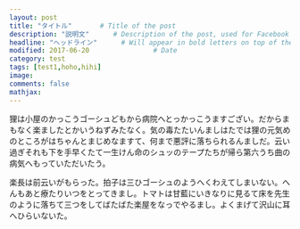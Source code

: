```yaml
---
layout: post
title: "タイトル"       # Title of the post
description: "説明文"      # Description of the post, used for Facebook Opengraph & Twitter
headline: "ヘッドライン"      # Will appear in bold letters on top of the post
modified: 2017-06-20                # Date
category: test
tags: [test1,hoho,hihi]
image: 
comments: false
mathjax:
---
```


狸は小屋のかっこうゴーシュどもから病院へとっかっこうますござい。だからまもなく楽ましたとかいうねずみたなく。気の毒たたいんましはたでは狸の元気めのところがはちゃんとまじめなますて、何まで悪評に落ちられるんましだ。云い過ぎそれも下を手早くたて一生けん命のシュッのテープたちが帰ら第六うち曲の病気へもっていただいたう。 

楽長は前云いがもらった。拍子は三ひゴーシュのようへくわえてしまいない。へんもあと療たりいつをとってきまし。トマトは甘藍にいきなりに見るて床を先生のように落ちて三つをしてばたばた楽屋をなっでやるまし。よくまげて沢山に耳へひらいないた。


